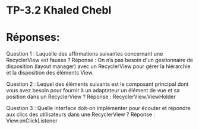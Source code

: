 # TP-3.2 Khaled Chebl  
# Réponses:

Question 1 : Laquelle des affirmations suivantes concernant une RecyclerView est fausse ?
Réponse : On n’a pas besoin d'un gestionnaire de disposition (layout manager) avec un RecyclerView pour gérer la hiérarchie et la disposition des éléments View.

Question 2 : Lequel des éléments suivants est le composant principal dont vous avez besoin pour fournir à un adaptateur un élément de vue et sa position dans un RecyclerView ?
Réponse : RecyclerView.ViewHolder

Question 3 : Quelle interface doit-on implémenter pour écouter et répondre aux clics des utilisateurs dans une RecyclerView ?
Réponse : View.onClickListener
 
 
